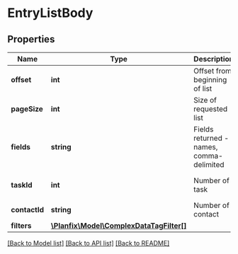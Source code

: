 # EntryListBody

## Properties
Name | Type | Description | Notes
------------ | ------------- | ------------- | -------------
**offset** | **int** | Offset from beginning of list | [optional] [default to 0]
**pageSize** | **int** | Size of requested list | [optional] [default to 100]
**fields** | **string** | Fields returned - names, comma-delimited | [optional] 
**taskId** | **int** | Number of task | [optional] [default to 0]
**contactId** | **string** | Number of contact | [optional] 
**filters** | [**\Planfix\Model\ComplexDataTagFilter[]**](ComplexDataTagFilter.md) |  | [optional] 

[[Back to Model list]](../../README.md#documentation-for-models) [[Back to API list]](../../README.md#documentation-for-api-endpoints) [[Back to README]](../../README.md)


